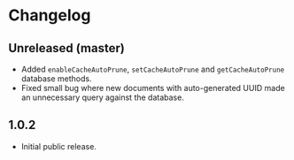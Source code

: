 # Changelog

## Unreleased (master)

  - Added `enableCacheAutoPrune`, `setCacheAutoPrune` and `getCacheAutoPrune` 
    database methods.
  - Fixed small bug where new documents with auto-generated UUID made an 
    unnecessary query against the database.

## 1.0.2

  - Initial public release.